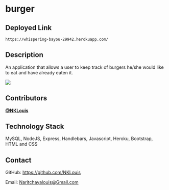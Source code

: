 # burger

## Deployed Link 
    https://whispering-bayou-29942.herokuapp.com/

## Description

An application that allows a user to keep track of burgers he/she would like to eat and have already eaten it.

![](http://g.recordit.co/oPdnEJe8l0.gif)

## Contributors
<a href="https://github.com/NKLouis " target="_blank">**@NKLouis**</a> 


## Technology Stack
MySQL, NodeJS, Express, Handlebars, Javascript, Heroku, Bootstrap, HTML and CSS



## Contact
GitHub: <a href="https://github.com/NKLouis">https://github.com/NKLouis</a></li>

Email: <a href= "Naritchayalouis@Gmail.com">Naritchayalouis@Gmail.com</a>